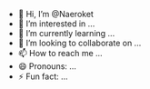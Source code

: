 - 👋 Hi, I’m @Naeroket
- 👀 I’m interested in ...
- 🌱 I’m currently learning ...
- 💞️ I’m looking to collaborate on ...
- 📫 How to reach me ...
- 😄 Pronouns: ...
- ⚡ Fun fact: ...

<!---
Naeroket/Naeroket is a ✨ special ✨ repository because its `README.md` (this file) appears on your GitHub profile.
You can click the Preview link to take a look at your changes.
--->
